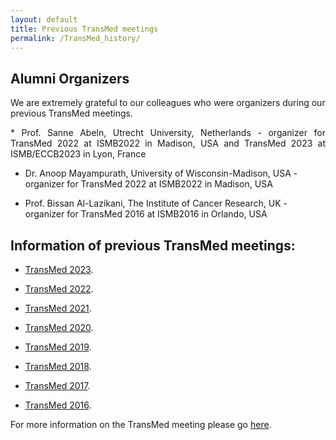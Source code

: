 ```yaml
---
layout: default
title: Previous TransMed meetings
permalink: /TransMed_history/
---
```


## Alumni Organizers

We are extremely grateful to our colleagues who were organizers during our previous TransMed meetings.

<p style="text-align: justify;">
 * Prof. Sanne Abeln, Utrecht University, Netherlands - organizer for TransMed 2022 at ISMB2022 in Madison, USA and TransMed 2023 at ISMB/ECCB2023 in Lyon, France

 * Dr. Anoop Mayampurath, University of Wisconsin-Madison, USA - organizer for TransMed 2022 at ISMB2022 in Madison, USA

 * Prof. Bissan Al-Lazikani, The Institute of Cancer Research, UK - organizer for TransMed 2016 at ISMB2016 in Orlando, USA
</p>


## Information of previous TransMed meetings:
* [TransMed 2023](https://transmed.github.io/TransMed2023). 

* [TransMed 2022](https://transmed.github.io/TransMed2022). 

* [TransMed 2021](https://transmed.github.io/TransMed2021). 

* [TransMed 2020](https://transmed.github.io/TransMed2020). 

* [TransMed 2019](https://transmed.github.io/TransMed2019).

* [TransMed 2018](https://transmed.github.io/TransMed2018).

* [TransMed 2017](https://transmed.github.io/TransMed2017).

* [TransMed 2016](https://transmed.github.io/TransMed2016).

For more information on the TransMed meeting please go [here](https://transmed.github.io/).
